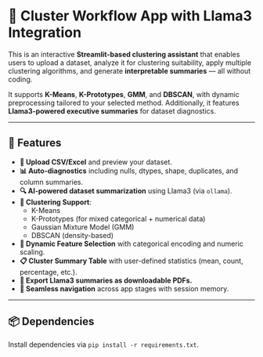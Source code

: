 # 🧠 Cluster Workflow App with Llama3 Integration

This is an interactive **Streamlit-based clustering assistant** that enables users to upload a dataset, analyze it for clustering suitability, apply multiple clustering algorithms, and generate **interpretable summaries** — all without coding.

It supports **K-Means**, **K-Prototypes**, **GMM**, and **DBSCAN**, with dynamic preprocessing tailored to your selected method. Additionally, it features **Llama3-powered executive summaries** for dataset diagnostics.

---

## 🚀 Features

- **📁 Upload CSV/Excel** and preview your dataset.
- **📊 Auto-diagnostics** including nulls, dtypes, shape, duplicates, and column summaries.
- **🔍 AI-powered dataset summarization** using Llama3 (via `ollama`).
- **🧠 Clustering Support**:
  - K-Means
  - K-Prototypes (for mixed categorical + numerical data)
  - Gaussian Mixture Model (GMM)
  - DBSCAN (density-based)
- **🎯 Dynamic Feature Selection** with categorical encoding and numeric scaling.
- **📋 Cluster Summary Table** with user-defined statistics (mean, count, percentage, etc.).
- **📄 Export Llama3 summaries as downloadable PDFs.**
- **🔁 Seamless navigation** across app stages with session memory.

---

## 📦 Dependencies

Install dependencies via `pip install -r requirements.txt`.


